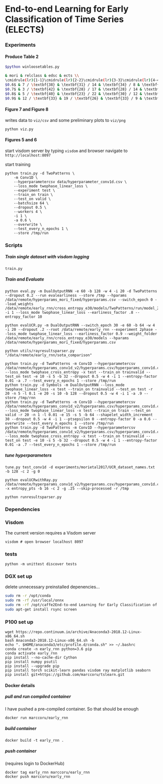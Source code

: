 End-to-end Learning for Early Classification of Time Series (ELECTS)
===

### Experiments

#### Produce Table 2

```bash
$python winloosetables.py

& mori & relclass & edsc & ects \\
\cmidrule(lr){1-1}\cmidrule(lr){2-2}\cmidrule(lr){3-3}\cmidrule(lr){4-4}
$0.6$ & 7 / \textbf{38} & \textbf{31} / 14 & \textbf{34} / 8 & \textbf{40} / 5 \\
$0.7$ & 3 / \textbf{42} & \textbf{28} / 17 & \textbf{28} / 14 & \textbf{35} / 10 \\
$0.8$ & 5 / \textbf{40} & \textbf{23} / 22 & \textbf{30} / 12 & \textbf{34} / 11 \\
$0.9$ & 12 / \textbf{33} & 19 / \textbf{26} & \textbf{33} / 9 & \textbf{26} / 19 \\
```
#### Figure 7 and Figure 8

writes data to `viz/csv` and some preliminary plots to `viz/png`
```angular2
python viz.py
```

#### Figures 5 and 6

start visdom server by typing `visdom` and browser navigate to `http://localhost:8097`

start training
```
python train.py -d TwoPatterns \
    -m Conv1D \
    --hyperparametercsv data/hyperparameter_conv1d.csv \
    --loss_mode twophase_linear_loss \
    --experiment test \
    --train_on train \
    --test_on valid \
    --batchsize 64 \
    --dropout 0.5 \ 
    --workers 4 \
    -i 1 \
    -a 0.6 \
    --overwrite \
    --test_every_n_epochs 1 \
    --store /tmp/run
```



### Scripts

##### Train single dataset with visdom logging

```
train.py
```

##### Train and Evaluate

```angular2
python eval.py -m DualOutputRNN -e 60 -b 128 -w 4 -i 20 -d TwoPatterns --dropout 0.2 --run evalearliness --store /tmp --hparams /data/remote/hyperparams_mori_fixed/hyperparams.csv --switch_epoch 0 --load_weights /data/remote/early_rnn/cross_entropy_e30/models/TwoPatterns/run/model_29.pth -i 1 --loss_mode twophase_linear_loss --earliness_factor .8 --entropy_factor 10
```

```angular2
python evalUCR.py -m DualOutputRNN --switch_epoch 30 -e 60 -b 64 -w 4 -i 20 --dropout .2 --root /data/remote/early_rnn --experiment 2phase --loss_mode twophase_linear_loss --earliness_factor 0.9 --weight_folder /data/remote/early_rnn/cross_entropy_e30/models --hparams /data/remote/hyperparams_mori_fixed/hyperparams.csv
```

```angular2
python utils/rayresultsparser.py "/data/remote/early_rnn/sota_comparison"
```

```angular2
python train.py -d TwoPatterns -m Conv1D --hyperparametercsv /data/remote/hyperparams_conv1d_v2/hyperparams.csv/hyperparams_conv1d.csv --loss_mode twophase_cross_entropy -x test --train_on trainvalid --test_on test -e 10 -s 5 -b 32 --dropout 0.5 -w 4 -i 1 --entropy-factor 0.01 -a .7 --test_every_n_epochs 1 --store /tmp/run
python train.py -d Symbols -m DualOutputRNN --loss_mode twophase_linear_loss -x test --train_on trainvalid --test_on test -r 20 -n 5 -l 0.1 -e 20 -s 10 -b 128 --dropout 0.5 -w 4 -i 1 -a .9 --store /tmp/rnn
python train.py -d TwoPatterns -m Conv1D --hyperparametercsv /data/remote/hyperparams_conv1d_v2/hyperparams.csv/hyperparams_conv1d.csv --loss_mode twophase_linear_loss -x test --train_on train --test_on valid -r 20 -n 1 -l 0.01 -e 15 -s 5 -b 64 --shapelet_width_increment 30 --dropout 0.5 -w 4 -i 1 --ptsepsilon 0 --entropy-factor 0 -a 0.6 --overwrite --test_every_n_epochs 1 --store /tmp/run
python train.py -d TwoPatterns -m Conv1D --hyperparametercsv /data/remote/hyperparams_conv1d_v2/hyperparams.csv/hyperparams_conv1d.csv --loss_mode twophase_cross_entropy -x test --train_on trainvalid --test_on test -e 10 -s 5 -b 32 --dropout 0.5 -w 4 -i 1 --entropy-factor 0.01 -a .7 --test_every_n_epochs 1 --store /tmp/run
```

##### tune hyperparameters

```angular2
tune.py test_conv1d -d experiments/morietal2017/UCR_dataset_names.txt -b 128 -c 2 -g 0
```

```angular2
python evalUCRwithRay.py /data/remote/hyperparams_conv1d_v2/hyperparams.csv/hyperparams_conv1d.csv -x entropy_pts -b 16 -c 2 -g .25 --skip-processed -r /tmp
```

```angular2
python runresultsparser.py
```


### Dependencies

### Visdom

The current version requires a Visdom server
```
visdom # open browser localhost 8097
```

### tests

```
python -m unittest discover tests
```

### DGX set up

delete unnecessary preinstalled depenencies...
```bash
sudo rm -r /opt/conda
sudo rm -rf /usr/local/onnx
sudo rm -rf /opt/caffe2End-to-end Learning for Early Classification of Time Series
sudo apt-get install rsync screen
```

### P100 set up

```
wget https://repo.continuum.io/archive/Anaconda3-2018.12-Linux-x86_64.sh
bash Anaconda3-2018.12-Linux-x86_64.sh -b
echo ". $HOME/anaconda3/etc/profile.d/conda.sh" >> ~/.bashrc
conda create -n early_rnn python=3.6 pip
conda activate early_rnn
pip install --no-cache-dir Cython
pip install numpy psutil
pip install --upgrade pip
pip install torch scikit-learn pandas visdom ray matplotlib seaborn
pip install git+https://github.com/marccoru/tslearn.git
```

#### Docker details

##### pull and run compiled container
I have pushed a pre-compiled container. So that should be enough

```
docker run marccoru/early_rnn
```

##### build container

```
docker build -t early_rnn .
```

##### push container 
(requires login to DockerHub)

```
docker tag early_rnn marccoru/early_rnn
docker push marccoru/early_rnn
```


